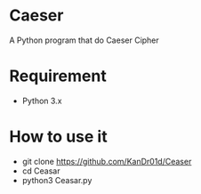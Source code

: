 # Caeser
A Python program that do Caeser Cipher

# Requirement
 - Python 3.x

# How to use it
 * git clone https://github.com/KanDr01d/Ceaser
 * cd Ceasar
 * python3 Ceasar.py

